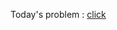 Today's problem :
<a href="https://www.hackerrank.com/challenges/apple-and-orange/problem"> click</ahref> 
